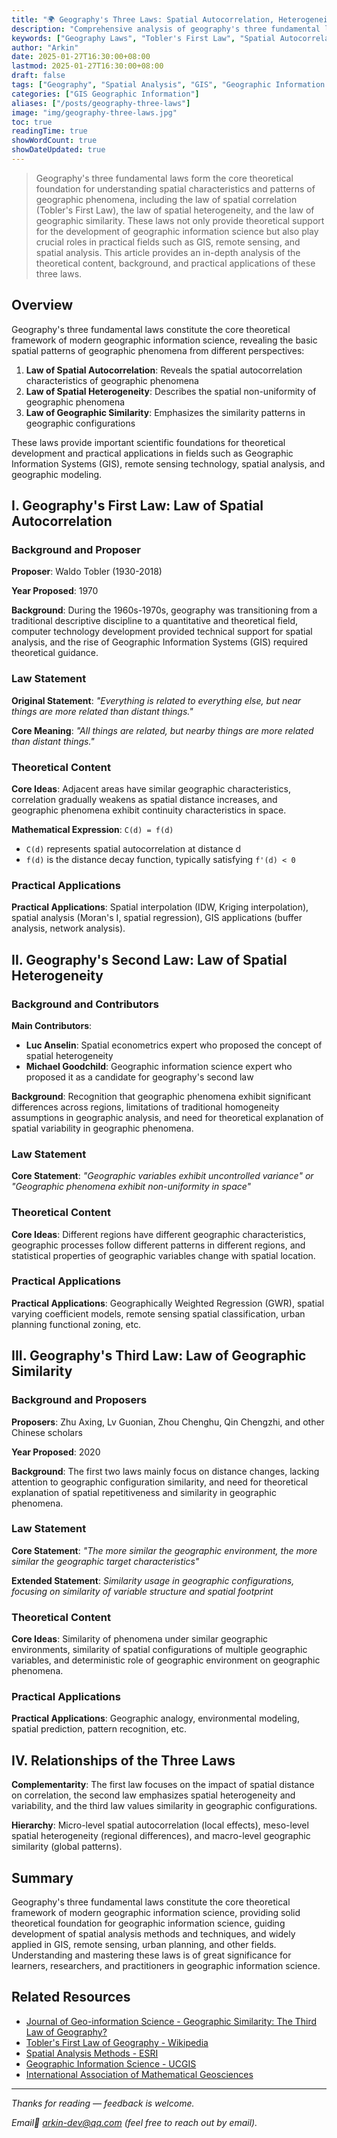```yaml
---
title: "🌍 Geography's Three Laws: Spatial Autocorrelation, Heterogeneity, and Similarity"
description: "Comprehensive analysis of geography's three fundamental laws, including Tobler's First Law, spatial heterogeneity law, and geographic similarity law, providing theoretical foundation for geographic information science and spatial analysis"
keywords: ["Geography Laws", "Tobler's First Law", "Spatial Autocorrelation", "Spatial Heterogeneity", "Geographic Similarity", "Spatial Analysis", "GIS"]
author: "Arkin"
date: 2025-01-27T16:30:00+08:00
lastmod: 2025-01-27T16:30:00+08:00
draft: false
tags: ["Geography", "Spatial Analysis", "GIS", "Geographic Information Science", "Theoretical Foundation", "Spatial Autocorrelation"]
categories: ["GIS Geographic Information"]
aliases: ["/posts/geography-three-laws"]
image: "img/geography-three-laws.jpg"
toc: true
readingTime: true
showWordCount: true
showDateUpdated: true
---
```


> Geography's three fundamental laws form the core theoretical foundation for understanding spatial characteristics and patterns of geographic phenomena, including the law of spatial correlation (Tobler's First Law), the law of spatial heterogeneity, and the law of geographic similarity. These laws not only provide theoretical support for the development of geographic information science but also play crucial roles in practical fields such as GIS, remote sensing, and spatial analysis. This article provides an in-depth analysis of the theoretical content, background, and practical applications of these three laws.

## Overview

Geography's three fundamental laws constitute the core theoretical framework of modern geographic information science, revealing the basic spatial patterns of geographic phenomena from different perspectives:

1. **Law of Spatial Autocorrelation**: Reveals the spatial autocorrelation characteristics of geographic phenomena
2. **Law of Spatial Heterogeneity**: Describes the spatial non-uniformity of geographic phenomena
3. **Law of Geographic Similarity**: Emphasizes the similarity patterns in geographic configurations

These laws provide important scientific foundations for theoretical development and practical applications in fields such as Geographic Information Systems (GIS), remote sensing technology, spatial analysis, and geographic modeling.

## I. Geography's First Law: Law of Spatial Autocorrelation

### Background and Proposer

**Proposer**: Waldo Tobler (1930-2018)

**Year Proposed**: 1970

**Background**: During the 1960s-1970s, geography was transitioning from a traditional descriptive discipline to a quantitative and theoretical field, computer technology development provided technical support for spatial analysis, and the rise of Geographic Information Systems (GIS) required theoretical guidance.

### Law Statement

**Original Statement**: *"Everything is related to everything else, but near things are more related than distant things."*

**Core Meaning**: *"All things are related, but nearby things are more related than distant things."*

### Theoretical Content

**Core Ideas**: Adjacent areas have similar geographic characteristics, correlation gradually weakens as spatial distance increases, and geographic phenomena exhibit continuity characteristics in space.

**Mathematical Expression**: `C(d) = f(d)`
- `C(d)` represents spatial autocorrelation at distance d
- `f(d)` is the distance decay function, typically satisfying `f'(d) < 0`

### Practical Applications

**Practical Applications**: Spatial interpolation (IDW, Kriging interpolation), spatial analysis (Moran's I, spatial regression), GIS applications (buffer analysis, network analysis).

## II. Geography's Second Law: Law of Spatial Heterogeneity

### Background and Contributors

**Main Contributors**:
- **Luc Anselin**: Spatial econometrics expert who proposed the concept of spatial heterogeneity
- **Michael Goodchild**: Geographic information science expert who proposed it as a candidate for geography's second law

**Background**: Recognition that geographic phenomena exhibit significant differences across regions, limitations of traditional homogeneity assumptions in geographic analysis, and need for theoretical explanation of spatial variability in geographic phenomena.

### Law Statement

**Core Statement**: *"Geographic variables exhibit uncontrolled variance" or "Geographic phenomena exhibit non-uniformity in space"*

### Theoretical Content

**Core Ideas**: Different regions have different geographic characteristics, geographic processes follow different patterns in different regions, and statistical properties of geographic variables change with spatial location.

### Practical Applications

**Practical Applications**: Geographically Weighted Regression (GWR), spatial varying coefficient models, remote sensing spatial classification, urban planning functional zoning, etc.

## III. Geography's Third Law: Law of Geographic Similarity

### Background and Proposers

**Proposers**: Zhu Axing, Lv Guonian, Zhou Chenghu, Qin Chengzhi, and other Chinese scholars

**Year Proposed**: 2020

**Background**: The first two laws mainly focus on distance changes, lacking attention to geographic configuration similarity, and need for theoretical explanation of spatial repetitiveness and similarity in geographic phenomena.

### Law Statement

**Core Statement**: *"The more similar the geographic environment, the more similar the geographic target characteristics"*

**Extended Statement**: *Similarity usage in geographic configurations, focusing on similarity of variable structure and spatial footprint*

### Theoretical Content

**Core Ideas**: Similarity of phenomena under similar geographic environments, similarity of spatial configurations of multiple geographic variables, and deterministic role of geographic environment on geographic phenomena.

### Practical Applications

**Practical Applications**: Geographic analogy, environmental modeling, spatial prediction, pattern recognition, etc.

## IV. Relationships of the Three Laws

**Complementarity**: The first law focuses on the impact of spatial distance on correlation, the second law emphasizes spatial heterogeneity and variability, and the third law values similarity in geographic configurations.

**Hierarchy**: Micro-level spatial autocorrelation (local effects), meso-level spatial heterogeneity (regional differences), and macro-level geographic similarity (global patterns).

## Summary

Geography's three fundamental laws constitute the core theoretical framework of modern geographic information science, providing solid theoretical foundation for geographic information science, guiding development of spatial analysis methods and techniques, and widely applied in GIS, remote sensing, urban planning, and other fields. Understanding and mastering these laws is of great significance for learners, researchers, and practitioners in geographic information science.

## Related Resources

- [Journal of Geo-information Science - Geographic Similarity: The Third Law of Geography?](https://www.dqxxkx.cn/article/2020/1560-8999/1560-8999-22-4-673.shtml)
- [Tobler's First Law of Geography - Wikipedia](https://en.wikipedia.org/wiki/Tobler%27s_first_law_of_geography)
- [Spatial Analysis Methods - ESRI](https://www.esri.com/en-us/what-is-gis/spatial-analysis)
- [Geographic Information Science - UCGIS](https://www.ucgis.org/)
- [International Association of Mathematical Geosciences](https://www.iamg.org/)

---

*Thanks for reading — feedback is welcome.*

*Email📮 arkin-dev@qq.com (feel free to reach out by email).* 
